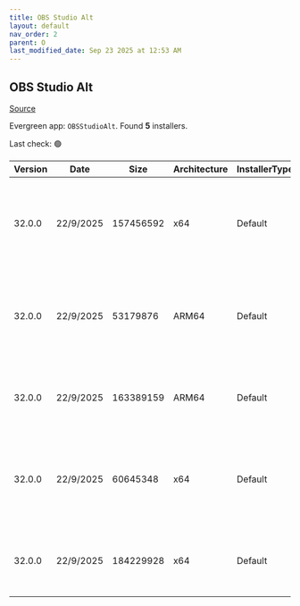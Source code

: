 ```yaml
---
title: OBS Studio Alt
layout: default
nav_order: 2
parent: O
last_modified_date: Sep 23 2025 at 12:53 AM
---
```


## OBS Studio Alt

[Source](https://obsproject.com/)

Evergreen app: `OBSStudioAlt`. Found **5** installers.

Last check: 🟢

| Version | Date      | Size      | Architecture | InstallerType | Type | URI                                                                                                                                                                                                                            |
| ------- | --------- | --------- | ------------ | ------------- | ---- | ------------------------------------------------------------------------------------------------------------------------------------------------------------------------------------------------------------------------------ |
| 32.0.0  | 22/9/2025 | 157456592 | x64          | Default       | exe  | [https://github.com/obsproject/obs-studio/releases/download/32.0.0/OBS-Studio-32.0.0-Windows-x64-Installer.exe](https://github.com/obsproject/obs-studio/releases/download/32.0.0/OBS-Studio-32.0.0-Windows-x64-Installer.exe) |
| 32.0.0  | 22/9/2025 | 53179876  | ARM64        | Default       | zip  | [https://github.com/obsproject/obs-studio/releases/download/32.0.0/OBS-Studio-32.0.0-Windows-arm64-PDBs.zip](https://github.com/obsproject/obs-studio/releases/download/32.0.0/OBS-Studio-32.0.0-Windows-arm64-PDBs.zip)       |
| 32.0.0  | 22/9/2025 | 163389159 | ARM64        | Default       | zip  | [https://github.com/obsproject/obs-studio/releases/download/32.0.0/OBS-Studio-32.0.0-Windows-arm64.zip](https://github.com/obsproject/obs-studio/releases/download/32.0.0/OBS-Studio-32.0.0-Windows-arm64.zip)                 |
| 32.0.0  | 22/9/2025 | 60645348  | x64          | Default       | zip  | [https://github.com/obsproject/obs-studio/releases/download/32.0.0/OBS-Studio-32.0.0-Windows-x64-PDBs.zip](https://github.com/obsproject/obs-studio/releases/download/32.0.0/OBS-Studio-32.0.0-Windows-x64-PDBs.zip)           |
| 32.0.0  | 22/9/2025 | 184229928 | x64          | Default       | zip  | [https://github.com/obsproject/obs-studio/releases/download/32.0.0/OBS-Studio-32.0.0-Windows-x64.zip](https://github.com/obsproject/obs-studio/releases/download/32.0.0/OBS-Studio-32.0.0-Windows-x64.zip)                     |

